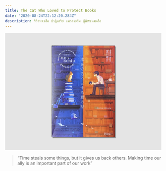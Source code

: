 ```yaml
---
title: The Cat Who Loved to Protect Books
date: "2020-08-24T22:12:20.284Z"
description: รีวิวหนังสือ ปาฏิหาริย์ แมวลายส้ม ผู้พิทัษ์หนังสือ
---
```


![logo](./cover.jpg)

>“Time steals some things, but it gives us back others. Making time our ally is an important part of our work”